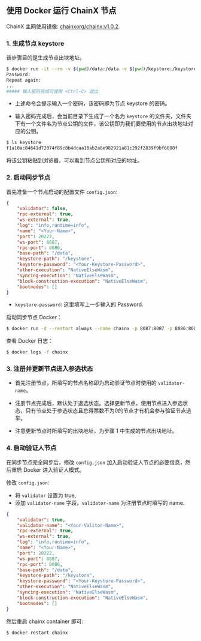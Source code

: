 ## 使用 Docker 运行 ChainX 节点

ChainX 主网使用镜像: [chainxorg/chainx:v1.0.2](https://hub.docker.com/r/chainxorg/chainx/tags).

### 1. 生成节点 keystore

该步骤目的是生成节点出块地址。

```bash
$ docker run -it --rm -v $(pwd)/data:/data -v $(pwd)/keystore:/keystore chainxorg/chainx:mainnet chainx -i --keystore-path=/keystore --base-path=/data
Password:
Repeat again:
...
##### 输入密码完成可使用 <Ctrl-C> 退出
```

- 上述命令会提示输入一个密码，该密码即为节点 keystore 的密码。

- 输入密码完成后，会当前目录下生成了一个名为 `keystore` 的文件夹，文件夹下有一个文件名为节点公钥的文件，该公钥即为我们要使用的节点出块地址对应的公钥。

```bash
$ ls keystore
f1a10ac84641d72074f89c8b4dcaa10ab2a8e982921a81c292f2839f9bf6080f
```

将该公钥粘贴到浏览器，可以看到节点公钥所对应的地址。

### 2. 启动同步节点

首先准备一个节点启动的配置文件 `config.json`:

```json
{
    "validator": false,
    "rpc-external": true,
    "ws-external": true,
    "log": "info,runtime=info",
    "name": "<Your-Name>",
    "port": 20222,
    "ws-port": 8087,
    "rpc-port": 8086,
    "base-path": "/data",
    "keystore-path": "/keystore",
    "keystore-password": "<Your-Keystore-Password>",
    "other-execution": "NativeElseWasm",
    "syncing-execution": "NativeElseWasm",
    "block-construction-execution": "NativeElseWasm",
    "bootnodes": []
}
```

- `keystore-password`: 这里填写上一步输入的 Password.

启动同步节点 Docker：

```bash
$ docker run -d --restart always --name chainx -p 8087:8087 -p 8086:8086 -p 20222:20222 -v $(pwd)/data:/data -v $(pwd)/keystore:/keystore -v $(pwd)/config.json:/config.json chainxorg/chainx:mainnet chainx --config=/config.json
```

查看 Docker 日志：

```bash
$ docker logs -f chainx
```

### 3. 注册并更新节点进入参选状态

- 首先注册节点，所填写的节点名称即为启动验证节点时使用的 `validator-name`。

- 注册节点完成后，默认处于退选状态。选择更新节点，使用节点进入参选状态，只有节点处于参选状态且总得票数不为0的节点才有机会参与验证节点选举。

- 注意更新节点时所填写的出块地址，为步骤 1 中生成的节点出块地址。

### 4. 启动验证人节点

在同步节点完全同步后，修改 `config.json` 加入启动验证人节点的必要信息，然后重启 Docker 进入验证人模式。

修改 `config.json`:

- 将 `validator` 设置为 true,
- 添加 `validator-name` 字段，`validator-name` 为注册节点时填写的 name.

```json
{
    "validator": true,
    "validator-name": "<Your-Valitor-Name>",
    "rpc-external": true,
    "ws-external": true,
    "log": "info,runtime=info",
    "name": "<Your-Name>",
    "port": 20222,
    "ws-port": 8087,
    "rpc-port": 8086,
    "base-path": "/data",
    "keystore-path": "/keystore",
    "keystore-password": "<Your-Keystore-Password>",
    "other-execution": "NativeElseWasm",
    "syncing-execution": "NativeElseWasm",
    "block-construction-execution": "NativeElseWasm",
    "bootnodes": []
}
```

然后重启 chainx container 即可:

```bash
$ docker restart chainx
```
